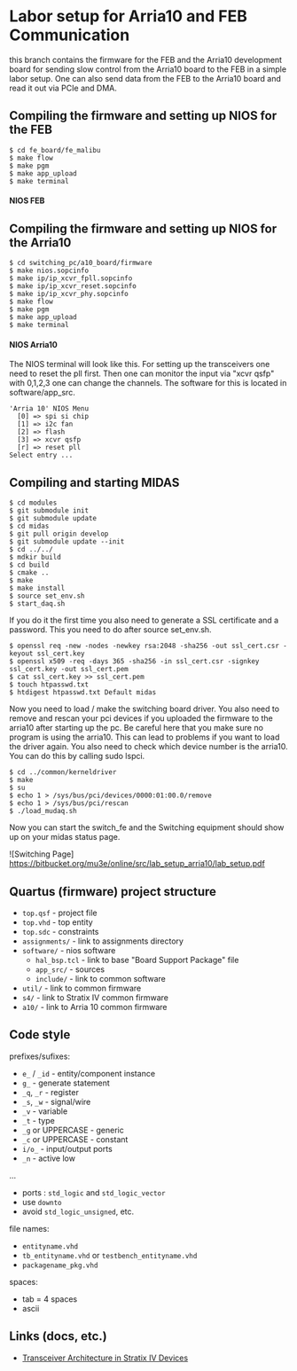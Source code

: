 # Labor setup for Arria10 and FEB Communication

this branch contains the firmware for the FEB and the Arria10 development board for sending slow control from the
Arria10 board to the FEB in a simple labor setup. One can also send data from the FEB to the Arria10 board and read it
out via PCIe and DMA.

## Compiling the firmware and setting up NIOS for the FEB
```console
$ cd fe_board/fe_malibu
$ make flow
$ make pgm
$ make app_upload
$ make terminal
```
#### NIOS FEB

## Compiling the firmware and setting up NIOS for the Arria10
```console
$ cd switching_pc/a10_board/firmware
$ make nios.sopcinfo
$ make ip/ip_xcvr_fpll.sopcinfo
$ make ip/ip_xcvr_reset.sopcinfo
$ make ip/ip_xcvr_phy.sopcinfo
$ make flow
$ make pgm
$ make app_upload
$ make terminal
```

#### NIOS Arria10
The NIOS terminal will look like this. For setting up the transceivers one need to reset the pll first. Then one can monitor the input via "xcvr qsfp" with 0,1,2,3 one can change the channels. The software for this is located in software/app_src.
```console
'Arria 10' NIOS Menu
  [0] => spi si chip
  [1] => i2c fan
  [2] => flash
  [3] => xcvr qsfp
  [r] => reset pll
Select entry ...
```

## Compiling and starting MIDAS
```console
$ cd modules
$ git submodule init
$ git submodule update
$ cd midas
$ git pull origin develop
$ git submodule update --init
$ cd ../../
$ mdkir build
$ cd build
$ cmake ..
$ make
$ make install
$ source set_env.sh
$ start_daq.sh
```
If you do it the first time you also need to generate a SSL certificate and a password. This you need to do after source set_env.sh.
```console
$ openssl req -new -nodes -newkey rsa:2048 -sha256 -out ssl_cert.csr -keyout ssl_cert.key
$ openssl x509 -req -days 365 -sha256 -in ssl_cert.csr -signkey ssl_cert.key -out ssl_cert.pem
$ cat ssl_cert.key >> ssl_cert.pem
$ touch htpasswd.txt
$ htdigest htpasswd.txt Default midas
```
Now you need to load / make the switching board driver. You also need to remove and rescan your pci devices if you uploaded the firmware to the arria10 after starting up the pc. Be careful here that you make sure no program is using the arria10. This can lead to problems if you want to load the driver again. You also need to check which device number is the arria10. You can do this by calling sudo lspci.
```console
$ cd ../common/kerneldriver
$ make
$ su
$ echo 1 > /sys/bus/pci/devices/0000:01:00.0/remove
$ echo 1 > /sys/bus/pci/rescan
$ ./load_mudaq.sh
```
Now you can start the switch_fe and the Switching equipment should show up on your midas status page.


![Switching Page] https://bitbucket.org/mu3e/online/src/lab_setup_arria10/lab_setup.pdf

## Quartus (firmware) project structure

- `top.qsf` - project file
- `top.vhd` - top entity
- `top.sdc` - constraints
- `assignments/` - link to assignments directory
- `software/` - nios software
    - `hal_bsp.tcl` - link to base "Board Support Package" file
    - `app_src/` - sources
    - `include/` - link to common software
- `util/` - link to common firmware
- `s4/` - link to Stratix IV common firmware
- `a10/` - link to Arria 10 common firmware

## Code style

prefixes/sufixes:

- `e_` / `_id` - entity/component instance
- `g_` - generate statement
- `_q`, `_r` - register
- `_s`, `_w` - signal/wire
- `_v` - variable
- `_t` - type
- `_g` or UPPERCASE - generic
- `_c` or UPPERCASE - constant
- `i/o_` - input/output ports
- `_n` - active low

...

- ports : `std_logic` and `std_logic_vector`
- use `downto`
- avoid `std_logic_unsigned`, etc.

file names:

- `entityname.vhd`
- `tb_entityname.vhd` or `testbench_entityname.vhd`
- `packagename_pkg.vhd`

spaces:

- tab = 4 spaces
- ascii

## Links (docs, etc.)

 - [Transceiver Architecture in Stratix IV Devices](https://www.intel.com/content/dam/www/programmable/us/en/pdfs/literature/hb/stratix-iv/stx4_siv52001.pdf)
